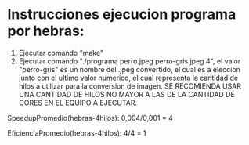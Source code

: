# Instrucciones ejecucion programa por hebras:

1) Ejecutar comando "make"
2) Ejecutar comando "./programa perro.jpeg perro-gris.jpeg 4", el valor "perro-gris" es un nombre del .jpeg convertido, el cual es a eleccion junto con el ultimo valor numerico, el cual representa la cantidad de hilos a utilizar para la conversion de imagen. SE RECOMIENDA USAR UNA CANTIDAD DE HILOS NO MAYOR A LAS DE LA CANTIDAD DE CORES EN EL EQUIPO A EJECUTAR. 


SpeedupPromedio(hebras-4hilos): 0,004/0,001 = 4


EficienciaPromedio(hebras-4hilos): 4/4 = 1

